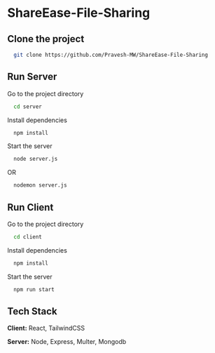 # ShareEase-File-Sharing


## Clone the project

```bash
  git clone https://github.com/Pravesh-MW/ShareEase-File-Sharing
```


## Run Server

Go to the project directory

```bash
  cd server
```

Install dependencies

```bash
  npm install
```

Start the server

```bash
  node server.js
```
OR
```bash
  nodemon server.js
```
## Run Client

Go to the project directory

```bash
  cd client
```

Install dependencies

```bash
  npm install
```

Start the server

```bash
  npm run start
```


## Tech Stack

**Client:** React, TailwindCSS

**Server:** Node, Express, Multer, Mongodb


